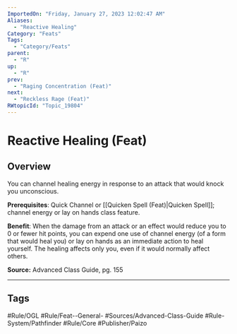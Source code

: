 ```yaml
---
ImportedOn: "Friday, January 27, 2023 12:02:47 AM"
Aliases:
  - "Reactive Healing"
Category: "Feats"
Tags:
  - "Category/Feats"
parent:
  - "R"
up:
  - "R"
prev:
  - "Raging Concentration (Feat)"
next:
  - "Reckless Rage (Feat)"
RWtopicId: "Topic_19804"
---
```

# Reactive Healing (Feat)
## Overview
You can channel healing energy in response to an attack that would knock you unconscious.

**Prerequisites**: Quick Channel or [[Quicken Spell (Feat)|Quicken Spell]]; channel energy or lay on hands class feature.

**Benefit**: When the damage from an attack or an effect would reduce you to 0 or fewer hit points, you can expend one use of channel energy (of a form that would heal you) or lay on hands as an immediate action to heal yourself. The healing affects only you, even if it would normally affect others.

**Source:** Advanced Class Guide, pg. 155


---
## Tags
#Rule/OGL #Rule/Feat--General- #Sources/Advanced-Class-Guide #Rule-System/Pathfinder #Rule/Core #Publisher/Paizo

